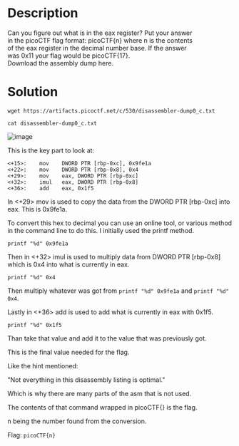 # Description

Can you figure out what is in the eax register? Put your answer <br>
in the picoCTF flag format: picoCTF{n} where n is the contents <br>
of the eax register in the decimal number base. If the answer <br>
was 0x11 your flag would be picoCTF{17}. <br>
Download the assembly dump here.

# Solution

```wget https://artifacts.picoctf.net/c/530/disassembler-dump0_c.txt```

```cat disassembler-dump0_c.txt```

![image](https://github.com/noamgariani11/picoGym-Exclusive/assets/91398631/491d697f-1a78-4386-8087-933e537b1f7a)

This is the key part to look at: 
```
<+15>:    mov    DWORD PTR [rbp-0xc], 0x9fe1a
<+22>:    mov    DWORD PTR [rbp-0x8], 0x4
<+29>:    mov    eax, DWORD PTR [rbp-0xc]
<+32>:    imul   eax, DWORD PTR [rbp-0x8]
<+36>:    add    eax, 0x1f5
```

In <+29> mov is used to copy the data from the DWORD PTR [rbp-0xc] into eax. This is 0x9fe1a.

To convert this hex to decimal you can use an online tool, or various method in the command line to do this. I initially used the printf method.

```printf "%d" 0x9fe1a```

Then in <+32> imul is used to multiply data from DWORD PTR [rbp-0x8] which is 0x4 into what is currently in eax.

```printf "%d" 0x4```

Then multiply whatever was got from ```printf "%d" 0x9fe1a``` and ```printf "%d" 0x4```.

Lastly in <+36> add is used to add what is currently in eax with 0x1f5.

```printf "%d" 0x1f5```

Than take that value and add it to the value that was previously got.

This is the final value needed for the flag.

Like the hint mentioned:

"Not everything in this disassembly listing is optimal."

Which is why there are many parts of the asm that is not used.

The contents of that command wrapped in picoCTF{} is the flag.

n being the number found from the conversion.

Flag: ```picoCTF{n}```
